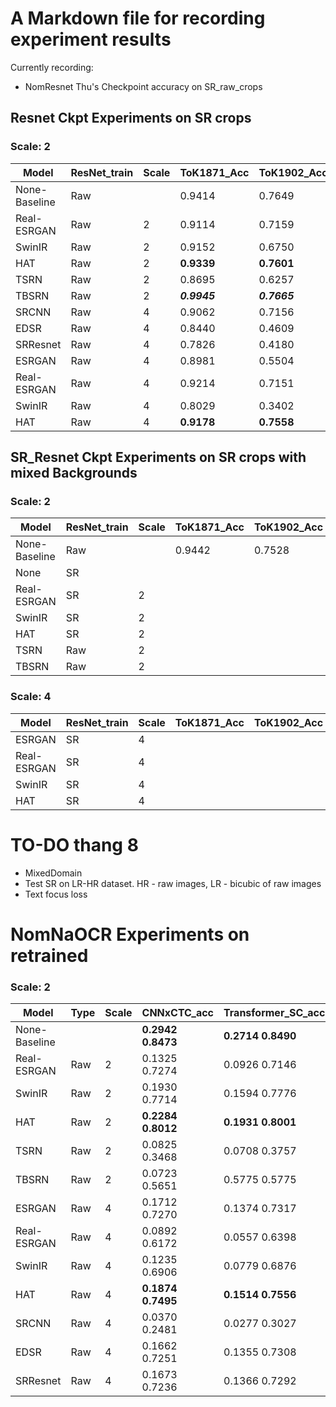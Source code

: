 # A Markdown file for recording experiment results

Currently recording:

- NomResnet Thu's Checkpoint accuracy on SR_raw_crops

## Resnet Ckpt Experiments on SR crops

### Scale: 2

| Model         | ResNet_train | Scale | ToK1871_Acc  | ToK1902_Acc  | LVT_Acc      |
| ------------- | ------------ | ----- | ------------ | ------------ | ------------ |
| None-Baseline | Raw          |       | 0.9414       | 0.7649       | 0.7286       |
| Real-ESRGAN   | Raw          | 2     | 0.9114       | 0.7159       | 0.5429       |
| SwinIR        | Raw          | 2     | 0.9152       | 0.6750       | 0.6324       |
| HAT           | Raw          | 2     | **0.9339**   | **0.7601**   | **0.7247**   |
| TSRN          | Raw          | 2     | 0.8695       | 0.6257       | 0.3178       |
| TBSRN         | Raw          | 2     | **_0.9945_** | **_0.7665_** | **_0.7935_** |
| SRCNN         | Raw          | 4     | 0.9062       | 0.7156       | 0.5442       |
| EDSR          | Raw          | 4     | 0.8440       | 0.4609       | 0.6924       |
| SRResnet      | Raw          | 4     | 0.7826       | 0.4180       | 0.6871       |
| ESRGAN        | Raw          | 4     | 0.8981       | 0.5504       | 0.5429       |
| Real-ESRGAN   | Raw          | 4     | 0.9214       | 0.7151       | 0.6752       |
| SwinIR        | Raw          | 4     | 0.8029       | 0.3402       | 0.5031       |
| HAT           | Raw          | 4     | **0.9178**   | **0.7558**   | **0.7229**   |

## SR_Resnet Ckpt Experiments on SR crops with mixed Backgrounds

### Scale: 2

| Model         | ResNet_train | Scale | ToK1871_Acc | ToK1902_Acc | LVT_Acc |
| ------------- | ------------ | ----- | ----------- | ----------- | ------- |
| None-Baseline | Raw          |       | 0.9442      | 0.7528      | 0.7270  |
| None          | SR           |       |             |             |         |
| Real-ESRGAN   | SR           | 2     |             |             |         |
| SwinIR        | SR           | 2     |             |             |         |
| HAT           | SR           | 2     |             |             |         |
| TSRN          | Raw          | 2     |             |             |         |
| TBSRN         | Raw          | 2     |             |             |         |

### Scale: 4

| Model       | ResNet_train | Scale | ToK1871_Acc | ToK1902_Acc | LVT_Acc |
| ----------- | ------------ | ----- | ----------- | ----------- | ------- |
| ESRGAN      | SR           | 4     |             |             |         |
| Real-ESRGAN | SR           | 4     |             |             |         |
| SwinIR      | SR           | 4     |             |             |         |
| HAT         | SR           | 4     |             |             |         |

# TO-DO thang 8

- MixedDomain
- Test SR on LR-HR dataset. HR - raw images, LR - bicubic of raw images
- Text focus loss

# NomNaOCR Experiments on retrained

### Scale: 2

| Model         | Type | Scale | CNNxCTC_acc       | Transformer_SC_acc |
| ------------- | ---- | ----- | ----------------- | ------------------ |
| None-Baseline |      |       | **0.2942 0.8473** | **0.2714 0.8490**  |
| Real-ESRGAN   | Raw  | 2     | 0.1325 0.7274     | 0.0926 0.7146      |
| SwinIR        | Raw  | 2     | 0.1930 0.7714     | 0.1594 0.7776      |
| HAT           | Raw  | 2     | **0.2284 0.8012** | **0.1931 0.8001**  |
| TSRN          | Raw  | 2     | 0.0825 0.3468     | 0.0708 0.3757      |
| TBSRN         | Raw  | 2     | 0.0723 0.5651     | 0.5775 0.5775      |
| ESRGAN        | Raw  | 4     | 0.1712 0.7270     | 0.1374 0.7317      |
| Real-ESRGAN   | Raw  | 4     | 0.0892 0.6172     | 0.0557 0.6398      |
| SwinIR        | Raw  | 4     | 0.1235 0.6906     | 0.0779 0.6876      |
| HAT           | Raw  | 4     | **0.1874 0.7495** | **0.1514 0.7556**  |
| SRCNN         | Raw  | 4     | 0.0370 0.2481     | 0.0277 0.3027      |
| EDSR          | Raw  | 4     | 0.1662 0.7251     | 0.1355 0.7308      |
| SRResnet      | Raw  | 4     | 0.1673 0.7236     | 0.1366 0.7292      |
